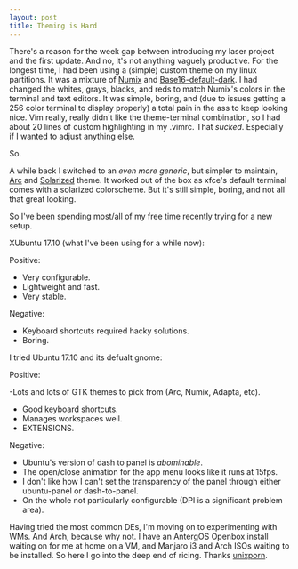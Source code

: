 ```yaml
---
layout: post
title: Theming is Hard
---
```


There's a reason for the week gap between introducing my laser project and the first update. 
And no, it's not anything vaguely productive. 
For the longest time, I had been using a (simple) custom theme on my linux partitions.
It was a mixture of [Numix](https://numixproject.org/) and [Base16-default-dark](https://github.com/chriskempson/base16).
I had changed the whites, grays, blacks, and reds to match Numix's colors in the terminal and text editors. 
It was simple, boring, and (due to issues getting a 256 color terminal to display properly) a total pain in the ass to keep looking nice.
Vim really, really didn't like the theme-terminal combination, so I had about 20 lines of custom highlighting in my .vimrc.
That *sucked*. 
Especially if I wanted to adjust anything else.

So.

A while back I switched to an *even more generic*, but simpler to maintain, [Arc](https://github.com/horst3180/arc-theme) and [Solarized](https://github.com/altercation/vim-colors-solarized) theme.
It worked out of the box as xfce's default terminal comes with a solarized colorscheme.
But it's still simple, boring, and not all that great looking.

So I've been spending most/all of my free time recently trying for a new setup. 

XUbuntu 17.10 (what I've been using for a while now):

Positive:

- Very configurable.
- Lightweight and fast.
- Very stable.

Negative:

- Keyboard shortcuts required hacky solutions.
- Boring.

I tried Ubuntu 17.10 and its defualt gnome:

Positive:

-Lots and lots of GTK themes to pick from (Arc, Numix, Adapta, etc).
- Good keyboard shortcuts.
- Manages workspaces well.
- EXTENSIONS.

Negative:

- Ubuntu's version of dash to panel is *abominable*.
- The open/close animation for the app menu looks like it runs at 15fps.
- I don't like how I can't set the transparency of the panel through either ubuntu-panel or dash-to-panel.
- On the whole not particularly configurable (DPI is a significant problem area).

Having tried the most common DEs, I'm moving on to experimenting with WMs. 
And Arch, because why not.
I have an AntergOS Openbox install waiting on for me at home on a VM, and Manjaro i3 and Arch ISOs waiting to be installed.
So here I go into the deep end of ricing. 
Thanks [unixporn](https://www.reddit.com/r/unixporn).
